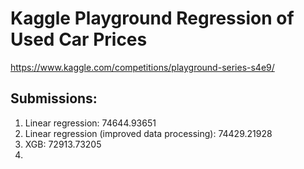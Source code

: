 # Kaggle Playground Regression of Used Car Prices
https://www.kaggle.com/competitions/playground-series-s4e9/

## Submissions:
1. Linear regression: 74644.93651
2. Linear regression (improved data processing): 74429.21928
3. XGB: 72913.73205
4. 